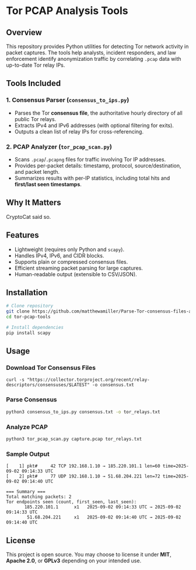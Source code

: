 # Tor PCAP Analysis Tools

## Overview
This repository provides Python utilities for detecting Tor network activity in packet captures. The tools help analysts, incident responders, and law enforcement identify anonymization traffic by correlating `.pcap` data with up-to-date Tor relay IPs.

## Tools Included

### 1. Consensus Parser (`consensus_to_ips.py`)
- Parses the Tor **consensus file**, the authoritative hourly directory of all public Tor relays.
- Extracts IPv4 and IPv6 addresses (with optional filtering for exits).
- Outputs a clean list of relay IPs for cross-referencing.

### 2. PCAP Analyzer (`tor_pcap_scan.py`)
- Scans `.pcap`/`.pcapng` files for traffic involving Tor IP addresses.
- Provides per-packet details: timestamp, protocol, source/destination, and packet length.
- Summarizes results with per-IP statistics, including total hits and **first/last seen timestamps**.

## Why It Matters
CryptoCat said so.

## Features
- Lightweight (requires only Python and `scapy`).
- Handles IPv4, IPv6, and CIDR blocks.
- Supports plain or compressed consensus files.
- Efficient streaming packet parsing for large captures.
- Human-readable output (extensible to CSV/JSON).

## Installation
```bash
# Clone repository
git clone https://github.com/matthewamiller/Parse-Tor-consensus-files-and-analyze-PCAP-traffic-for-Tor-connections.git
cd tor-pcap-tools

# Install dependencies
pip install scapy
```

## Usage

### Download Tor Consensus Files
```
curl -s "https://collector.torproject.org/recent/relay-descriptors/consensuses/$LATEST" -o consensus.txt
```

### Parse Consensus
```bash
python3 consensus_to_ips.py consensus.txt -o tor_relays.txt
```

### Analyze PCAP
```bash
python3 tor_pcap_scan.py capture.pcap tor_relays.txt 
```

### Sample Output
```
[    1] pkt#     42 TCP 192.168.1.10 → 185.220.101.1 len=60 time=2025-09-02 09:14:33 UTC
[    2] pkt#     77 UDP 192.168.1.10 → 51.68.204.221 len=72 time=2025-09-02 09:14:40 UTC

=== Summary ===
Total matching packets: 2
Tor endpoints seen (count, first_seen, last_seen):
       185.220.101.1      x1   2025-09-02 09:14:33 UTC → 2025-09-02 09:14:33 UTC
        51.68.204.221     x1   2025-09-02 09:14:40 UTC → 2025-09-02 09:14:40 UTC
```

## License
This project is open source. You may choose to license it under **MIT**, **Apache 2.0**, or **GPLv3** depending on your intended use.

